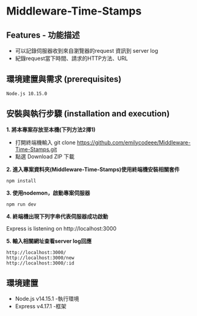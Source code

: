 # Middleware-Time-Stamps

## Features - 功能描述
- 可以記錄伺服器收到來自瀏覽器的request 資訊到 server log 
- 紀錄request當下時間、請求的HTTP方法、URL

## 環境建置與需求 (prerequisites)
```
Node.js 10.15.0
```
## 安裝與執行步驟 (installation and execution)

**1. 將本專案存放至本機(下列方法2擇1)**
  - 打開終端機輸入 git clone https://github.com/emilycodeee/Middleware-Time-Stamps.git
  - 點選 Download ZIP 下載

**2. 進入專案資料夾(Middleware-Time-Stamps)使用終端機安裝相關套件**

```
npm install
```
**3. 使用nodemon，啟動專案伺服器**
```
npm run dev
```
**4. 終端機出現下列字串代表伺服器成功啟動**

Express is listening on http://localhost:3000

**5. 輸入相關網址查看server log回應**
```
http://localhost:3000/ 
http://localhost:3000/new 
http://localhost:3000/:id
```

## 環境建置

- Node.js v14.15.1 -執行環境
- Express v4.17.1 -框架